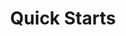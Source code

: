 ---
title: Quick Starts
id: quickstart
description: ''
slug: /quickstart
pagination_next: null
pagination_prev: null
last_update: 
   date: 02/08/2024
   author: Shannon Moore
draft: false
doc_type: overview
displayed_sidebar: mainSidebar
---